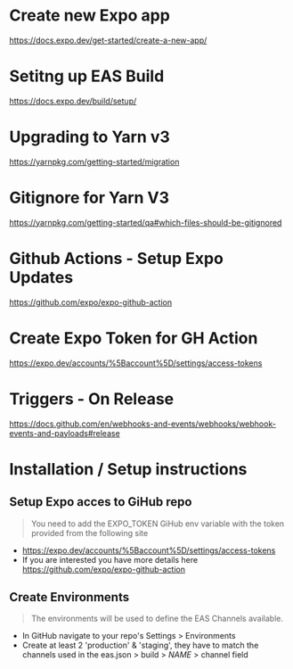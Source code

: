 # Create new Expo app
https://docs.expo.dev/get-started/create-a-new-app/

# Setitng up EAS Build
https://docs.expo.dev/build/setup/

# Upgrading to Yarn v3
https://yarnpkg.com/getting-started/migration

# Gitignore for Yarn V3
https://yarnpkg.com/getting-started/qa#which-files-should-be-gitignored

# Github Actions - Setup Expo Updates
https://github.com/expo/expo-github-action

# Create Expo Token for GH Action
https://expo.dev/accounts/%5Baccount%5D/settings/access-tokens

# Triggers - On Release
https://docs.github.com/en/webhooks-and-events/webhooks/webhook-events-and-payloads#release


# Installation / Setup instructions

## Setup Expo acces to GiHub repo
> You need to add the EXPO_TOKEN GiHub env variable with the token provided from the following site
- https://expo.dev/accounts/%5Baccount%5D/settings/access-tokens
- If you are interested you have more details here https://github.com/expo/expo-github-action

## Create Environments
> The environments will be used to define the EAS Channels available.

- In GitHub navigate to your repo's Settings > Environments
- Create at least 2 'production' & 'staging', they have to match the channels used in the eas.json > build > _NAME_ > channel field
